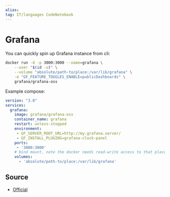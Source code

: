 ```yaml
---
alias:
tag: IT/languages CodeNotebook 
---
```


# Grafana

You can quickly spin up Grafana instance from cli:

```bash
docker run -d -p 3000:3000 --name=grafana \
    --user "$(id -u)" \
    --volume "absolute/path-to/place:/var/lib/grafana" \
    -e "GF_FEATURE_TOGGLES_ENABLE=publicDashboards" \
    grafana/grafana-oss
```

Example compose:

```yaml
version: "3.8"
services:
  grafana:
    image: grafana/grafana-oss
    container_name: grafana
    restart: unless-stopped
    environment:
     - GF_SERVER_ROOT_URL=http://my.grafana.server/
     - GF_INSTALL_PLUGINS=grafana-clock-panel
    ports:
     - '3000:3000'
    # bind mount, note the docker needs read-write access to that place
    volumes:
      - 'absolute/path-to/place:/var/lib/grafana'
```

## Source

- [Official](https://grafana.com/docs/grafana/latest/)
